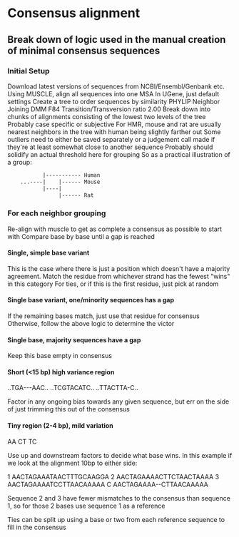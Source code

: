 # Consensus alignment

## Break down of logic used in the manual creation of minimal consensus sequences

### Initial Setup

Download latest versions of sequences from NCBI/Ensembl/Genbank etc.
Using MUSCLE, align all sequences into one MSA
    In UGene, just default settings
Create a tree to order sequences by similarity
    PHYLIP Neighbor Joining
    DMM F84
    Transition/Transversion ratio 2.00
Break down into chunks of alignments consisting of the lowest two levels of the tree
    Probably case specific or subjective
    For HMR, mouse and rat are usually nearest neighbors in the tree with human being slightly farther out
    Some outliers need to either be saved separately or a judgement call made if they're at least somewhat close to another sequence
    Probably should solidify an actual threshold here for grouping
    So as a practical illustration of a group:

```txt
           |----------- Human
    ...----|    |------ Mouse
           |----|
                |------ Rat
```

### For each neighbor grouping

Re-align with muscle to get as complete a consensus as possible to start with
Compare base by base until a gap is reached

#### Single, simple base variant

This is the case where there is just a position which doesn't have a majority agreement.
Match the residue from whichever strand has the fewest "wins" in this category
For ties, or if this is the first residue, just pick at random

#### Single base variant, one/minority sequences has a gap

If the remaining bases match, just use that residue for consensus
Otherwise, follow the above logic to determine the victor

#### Single base, majority sequences have a gap

Keep this base empty in consensus

#### Short (<15 bp) high variance region

..TGA---AAC..
..TCGTACATC..
..TTACTTA-C..

Factor in any ongoing bias towards any given sequence, but err on the side of just trimming this out of the consensus

#### Tiny region (2-4 bp), mild variation

AA
CT
TC

Use up and downstream factors to decide what base wins. In this example if we look at the alignment 10bp to either side:

1 AACTAGAAATAACTTTGCAAGGA
2 AACTAGAAAACTTCTAACTAAAA
3 AACTAGAAAATCCTTAACAAAAA
C AACTAGAAAA--CTTAACAAAAA

Sequence 2 and 3 have fewer mismatches to the consensus than sequence 1, so for those 2 bases use sequence 1 as a reference

Ties can be split up using a base or two from each reference sequence to fill in the consensus